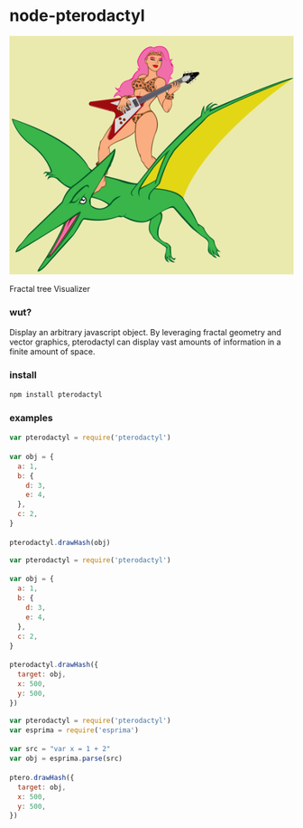 node-pterodactyl
================
![node-pterodactyl][logo]

Fractal tree Visualizer

### wut?

Display an arbitrary javascript object.
By leveraging fractal geometry and vector graphics,
pterodactyl can display vast amounts of information in a finite amount of space.


### install

```bash
npm install pterodactyl
```

### examples

```javascript
var pterodactyl = require('pterodactyl')

var obj = {
  a: 1,
  b: {
    d: 3,
    e: 4,
  },
  c: 2,
}

pterodactyl.drawHash(obj)
```

```javascript
var pterodactyl = require('pterodactyl')

var obj = {
  a: 1,
  b: {
    d: 3,
    e: 4,
  },
  c: 2,
}

pterodactyl.drawHash({
  target: obj,
  x: 500,
  y: 500,
})
```

```javascript
var pterodactyl = require('pterodactyl')
var esprima = require('esprima')

var src = "var x = 1 + 2"
var obj = esprima.parse(src)

ptero.drawHash({
  target: obj,
  x: 500,
  y: 500,
})
```



[logo]: https://github.com/kumavis/node-pterodactyl/raw/master/www/logo.png "node-pterodactyl logo"